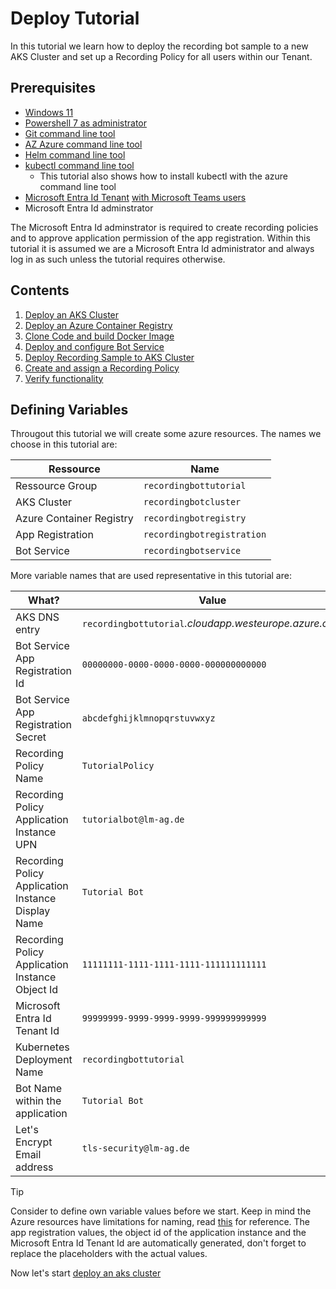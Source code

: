 # Deploy Tutorial

In this tutorial we learn how to deploy the recording bot sample to a new AKS Cluster and set up a Recording Policy for all users within our Tenant.

## Prerequisites

- [Windows 11](https://www.microsoft.com/de-de/software-download/windows11)
- [Powershell 7 as administrator](https://learn.microsoft.com/en-us/powershell/scripting/install/installing-powershell-on-windows?view=powershell-7.4)
- [Git command line tool](https://git-scm.com/book/en/v2/Getting-Started-Installing-Git)
- [AZ Azure command line tool](https://learn.microsoft.com/en-us/cli/azure/install-azure-cli-windows)
- [Helm command line tool](https://helm.sh/docs/intro/install/)
- [kubectl command line tool](https://kubernetes.io/docs/tasks/tools/install-kubectl-windows/)
  - This tutorial also shows how to install kubectl with the azure command line tool
- [Microsoft Entra Id Tenant](https://learn.microsoft.com/en-us/entra/fundamentals/create-new-tenant) [with Microsoft Teams users](https://learn.microsoft.com/en-us/entra/fundamentals/license-users-groups)
- Microsoft Entra Id adminstrator

The Microsoft Entra Id adminstrator is required to create recording policies and to approve application permission of the app registration. Within this tutorial it is assumed we are a Microsoft Entra Id administrator and always log in as such unless the tutorial requires otherwise.

## Contents

1. [Deploy an AKS Cluster](./deploy/aks.md)
2. [Deploy an Azure Container Registry](./deploy/acr.md)
3. [Clone Code and build Docker Image](./deploy/build.md)
4. [Deploy and configure Bot Service](./deploy/bot-service.md)
5. [Deploy Recording Sample to AKS Cluster](./deploy/helm-deploy.md)
6. [Create and assign a Recording Policy](./deploy/policy.md)
7. [Verify functionality](./deploy/test.md)

## Defining Variables

Througout this tutorial we will create some azure resources. The names we choose in this tutorial are:

| Ressource | Name |
| --------- | ---- |
| Ressource Group | `recordingbottutorial` |
| AKS Cluster | `recordingbotcluster` |
| Azure Container Registry | `recordingbotregistry` |
| App Registration | `recordingbotregistration` |
| Bot Service | `recordingbotservice` |

More variable names that are used representative in this tutorial are:

| What? | Value |
| ----- | ----- |
| AKS DNS entry | `recordingbottutorial`_.cloudapp.westeurope.azure.com_ |
| Bot Service App Registration Id | `00000000-0000-0000-0000-000000000000` |  
| Bot Service App Registration Secret | `abcdefghijklmnopqrstuvwxyz` |
| Recording Policy Name | `TutorialPolicy` |
| Recording Policy Application Instance UPN | `tutorialbot@lm-ag.de` |
| Recording Policy Application Instance Display Name | `Tutorial Bot` |
| Recording Policy Application Instance Object Id | `11111111-1111-1111-1111-111111111111` |
| Microsoft Entra Id Tenant Id | `99999999-9999-9999-9999-999999999999` |
| Kubernetes Deployment Name | `recordingbottutorial` |
| Bot Name within the application | `Tutorial Bot` |
| Let's Encrypt Email address | `tls-security@lm-ag.de` |

> [!TIP]  
> Consider to define own variable values before we start. Keep in mind the Azure resources have limitations for naming, read [this](https://learn.microsoft.com/en-us/azure/azure-resource-manager/management/resource-name-rules) for reference. The app registration values, the object id of the application instance and the Microsoft Entra Id Tenant Id are automatically generated, don't forget to replace the placeholders with the actual values.

Now let's start [deploy an aks cluster](./deploy/aks.md)
